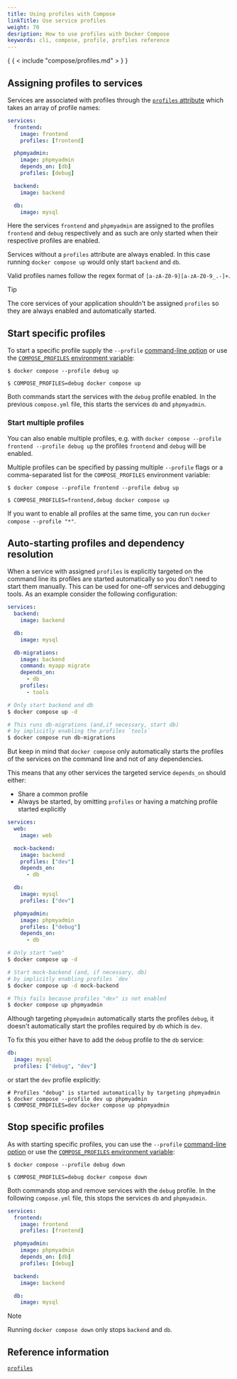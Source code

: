 ```yaml
---
title: Using profiles with Compose
linkTitle: Use service profiles
weight: 70
desription: How to use profiles with Docker Compose
keywords: cli, compose, profile, profiles reference
---
```


{ { < include "compose/profiles.md" > } }

## Assigning profiles to services

Services are associated with profiles through the
[`profiles` attribute](../../reference/compose-file/services.md#profiles) which takes an
array of profile names:

```yaml
services:
  frontend:
    image: frontend
    profiles: [frontend]

  phpmyadmin:
    image: phpmyadmin
    depends_on: [db]
    profiles: [debug]

  backend:
    image: backend

  db:
    image: mysql
```

Here the services `frontend` and `phpmyadmin` are assigned to the profiles
`frontend` and `debug` respectively and as such are only started when their
respective profiles are enabled.

Services without a `profiles` attribute are always enabled. In this
case running `docker compose up` would only start `backend` and `db`.

Valid profiles names follow the regex format of `[a-zA-Z0-9][a-zA-Z0-9_.-]+`.

> [!TIP]
>
> The core services of your application shouldn't be assigned `profiles` so
> they are always enabled and automatically started.

## Start specific profiles

To start a specific profile supply the `--profile` [command-line option](../../reference/cli/docker/compose/index.md) or
use the [`COMPOSE_PROFILES` environment variable](environment-variables/envvars.md#compose_profiles):

```console
$ docker compose --profile debug up
```
```console
$ COMPOSE_PROFILES=debug docker compose up
```

Both commands start the services with the `debug` profile enabled.
In the previous `compose.yml` file, this starts the services
`db` and `phpmyadmin`.

### Start multiple profiles

You can also enable
multiple profiles, e.g. with `docker compose --profile frontend --profile debug up`
the profiles `frontend` and `debug` will be enabled.

Multiple profiles can be specified by passing multiple `--profile` flags or
a comma-separated list for the `COMPOSE_PROFILES` environment variable:

```console
$ docker compose --profile frontend --profile debug up
```

```console
$ COMPOSE_PROFILES=frontend,debug docker compose up
```

If you want to enable all profiles at the same time, you can run `docker compose --profile "*"`.

## Auto-starting profiles and dependency resolution

When a service with assigned `profiles` is explicitly targeted on the command
line its profiles are started automatically so you don't need to start them
manually. This can be used for one-off services and debugging tools.
As an example consider the following configuration:

```yaml
services:
  backend:
    image: backend

  db:
    image: mysql

  db-migrations:
    image: backend
    command: myapp migrate
    depends_on:
      - db
    profiles:
      - tools
```

```sh
# Only start backend and db
$ docker compose up -d

# This runs db-migrations (and,if necessary, start db)
# by implicitly enabling the profiles `tools`
$ docker compose run db-migrations
```

But keep in mind that `docker compose` only automatically starts the
profiles of the services on the command line and not of any dependencies.

This means that any other services the targeted service `depends_on` should either:
- Share a common profile
- Always be started, by omitting `profiles` or having a matching profile started explicitly

```yaml
services:
  web:
    image: web

  mock-backend:
    image: backend
    profiles: ["dev"]
    depends_on:
      - db

  db:
    image: mysql
    profiles: ["dev"]

  phpmyadmin:
    image: phpmyadmin
    profiles: ["debug"]
    depends_on:
      - db
```

```sh
# Only start "web"
$ docker compose up -d

# Start mock-backend (and, if necessary, db)
# by implicitly enabling profiles `dev`
$ docker compose up -d mock-backend

# This fails because profiles "dev" is not enabled
$ docker compose up phpmyadmin
```

Although targeting `phpmyadmin` automatically starts the profiles `debug`, it doesn't automatically start the profiles required by `db` which is `dev`.

To fix this you either have to add the `debug` profile to the `db` service:

```yaml
db:
  image: mysql
  profiles: ["debug", "dev"]
```

or start the `dev` profile explicitly:

```console
# Profiles "debug" is started automatically by targeting phpmyadmin
$ docker compose --profile dev up phpmyadmin
$ COMPOSE_PROFILES=dev docker compose up phpmyadmin
```

## Stop specific profiles

As with starting specific profiles, you can use the `--profile` [command-line option](../../reference/cli/docker/compose/index.md) or
use the [`COMPOSE_PROFILES` environment variable](environment-variables/envvars.md#compose_profiles):

```console
$ docker compose --profile debug down
```
```console
$ COMPOSE_PROFILES=debug docker compose down
```

Both commands stop and remove services with the `debug` profile. In the following `compose.yml` file, this stops the services `db` and `phpmyadmin`.

```yaml
services:
  frontend:
    image: frontend
    profiles: [frontend]

  phpmyadmin:
    image: phpmyadmin
    depends_on: [db]
    profiles: [debug]

  backend:
    image: backend

  db:
    image: mysql
```

> [!NOTE]
>
> Running `docker compose down` only stops `backend` and `db`.

## Reference information

[`profiles`](../../reference/compose-file/services.md#profiles)

